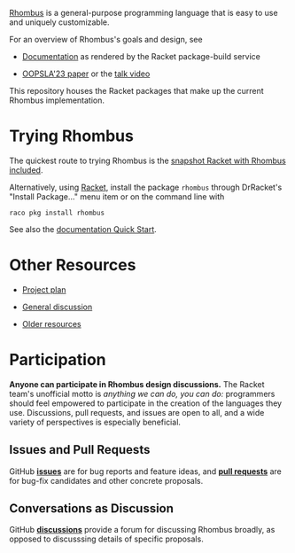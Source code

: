 [Rhombus](https:://rhombus-lang.org) is a general-purpose programming
language that is easy to use and uniquely customizable.

For an overview of Rhombus's goals and design, see

* [Documentation](https://docs.racket-lang.org/rhombus@rhombus/index.html)
  as rendered by the Racket package-build service

* [OOPSLA'23 paper](https://doi.org/10.1145/3622818)
  or the [talk video](https://www.youtube.com/watch?v=hkiy1rmKA48)

This repository houses the Racket packages that make up the current
Rhombus implementation.

# Trying Rhombus

The quickest route to trying Rhombus is the
[snapshot Racket with Rhombus included]("https://users.cs.utah.edu/plt/rhombus-snapshots/").

Alternatively, using [Racket](https://racket-lang.org), install the package `rhombus`
through DrRacket's "Install Package..." menu item or on the command
line with

```
raco pkg install rhombus
```

See also the [documentation Quick Start](https://docs.racket-lang.org/rhombus@rhombus/Quick_Start.html).

# Other Resources

* [Project plan](resources/plan.md)

* [General discussion](https://github.com/racket/rhombus-brainstorming/discussions)

* [Older resources](resources)

# Participation

**Anyone can participate in Rhombus design discussions.** The Racket team's
unofficial motto is _anything we can do, you can do:_ programmers should feel
empowered to participate in the creation of the languages they use. Discussions,
pull requests, and issues are open to all, and a wide variety of perspectives is
especially beneficial.

## Issues and Pull Requests

GitHub [**issues**](../../issues) are for bug reports and feature
ideas, and [**pull requests**](../../pulls) are for bug-fix candidates
and other concrete proposals.

## Conversations as Discussion

GitHub [**discussions**](../../discussions) provide a forum for discussing
Rhombus broadly, as opposed to discusssing details of specific
proposals.
